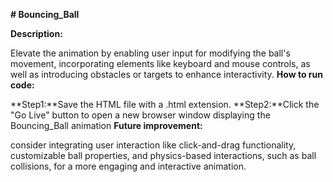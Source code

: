 ****# Bouncing_Ball****

****Description:****

Elevate the animation by enabling user input for modifying the ball's movement, incorporating elements like 
keyboard and mouse controls, as well as introducing obstacles or targets to enhance interactivity.
****How to run code:****

**Step1:**Save the HTML file with a .html extension.
**Step2:**Click the "Go Live" button  to open a new browser window displaying the Bouncing_Ball animation
****Future improvement:****

consider integrating user interaction like click-and-drag functionality, customizable ball properties, and 
physics-based interactions, such as ball collisions, for a more engaging and interactive animation.

    
